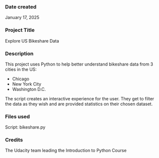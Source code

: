 ### Date created
January 17, 2025

### Project Title
Explore US Bikeshare Data

### Description
This project uses Python to help better understand bikeshare data from 3 cities in the US:

* Chicago
* New York City
* Washington D.C.

The script creates an interactive experience for the user. They get to filter the data as they wish and are provided statistics on their chosen dataset.  

### Files used
Script: bikeshare.py

### Credits
The Udacity team leading the Introduction to Python Course

